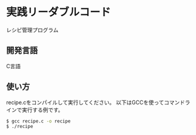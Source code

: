 # 実践リーダブルコード

レシピ管理プログラム

## 開発言語

C言語

## 使い方

recipe.cをコンパイルして実行してください。
以下はGCCを使ってコマンドラインで実行する例です。

```bash
$ gcc recipe.c -o recipe
$ ./recipe
```

